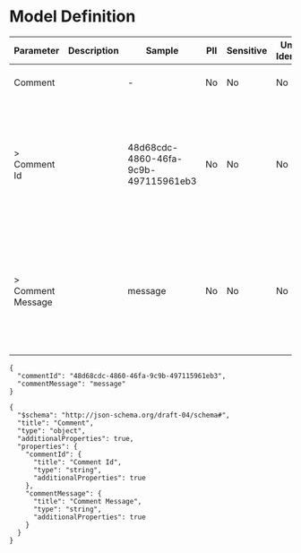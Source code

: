 # Model Definition
| Parameter | Description | Sample | PII | Sensitive | Unique Identifier | Mandatory | Default | Details |
| --- | --- | --- | --- | --- | --- | --- | --- | --- |
|  Comment |  |  -  | No | No | No | No |  |Data Type : object<br>  |
| &gt; Comment Id |  | 48d68cdc-4860-46fa-9c9b-497115961eb3 | No | No | No | No |  |Data Type : string<br> Min. length :  - <br> Max. length :  - <br> Regex :  - <br>  |
| &gt; Comment Message |  | message | No | No | No | No |  |Data Type : string<br> Min. length :  - <br> Max. length :  - <br> Regex :  - <br>  |





```
{
  "commentId": "48d68cdc-4860-46fa-9c9b-497115961eb3",
  "commentMessage": "message"
}
```




```
{
  "$schema": "http://json-schema.org/draft-04/schema#",
  "title": "Comment",
  "type": "object",
  "additionalProperties": true,
  "properties": {
    "commentId": {
      "title": "Comment Id",
      "type": "string",
      "additionalProperties": true
    },
    "commentMessage": {
      "title": "Comment Message",
      "type": "string",
      "additionalProperties": true
    }
  }
}
```

